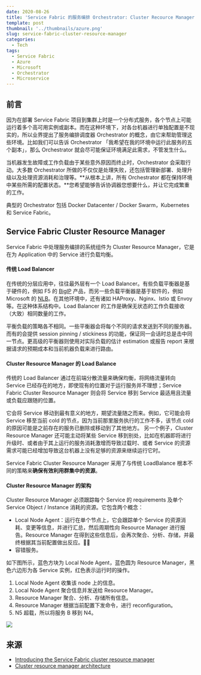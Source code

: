 ```yaml
---
date: 2020-08-26
title: 'Service Fabric 的服务编排 Orchestrator: Cluster Recource Manager'
template: post
thumbnail: '../thumbnails/azure.png'
slug: service-fabric-cluster-resource-manager
categories:
  - Tech
tags:
  - Service Fabric
  - Azure
  - Microsoft
  - Orchestrator
  - Microservice
---
```


## 前言

因为在部署 Service Fabric 项目到集群上时是一个分布式服务，各个节点上可能运行着多个高可用实例或副本。而在这种环境下，对各台机器进行单独配置是不现实的，所以业界提出了服务编排调度器 Orchestrator 的概念，由它来帮助管理这些环境。比如我们可以告诉 Orchestrator 「我希望在我的环境中运行此服务的五个副本」，那么 Orchestrator 就会尽可能保证环境满足此需求，不管发生什么。

当机器发生故障或工作负载由于某些意外原因而终止时，Orchestrator 会采取行动。大多数 Orchestrator 所做的不仅仅是处理失败，还包括管理新部署、处理升级以及处理资源消耗和治理等。**从根本上讲，所有 Orchestrator 都在保持环境中某些所需的配置状态。**您希望能够告诉协调器您想要什么，并让它完成繁重的工作。

典型的 Orchestrator 包括 Docker Datacenter / Docker Swarm，Kubernetes 和 Service Fabric。

## Service Fabric Cluster Resource Manager

Service Fabric 中处理服务编排的系统组件为 Cluster Resource Manager，它是在为 Application 中的 Service 进行负载均衡。

#### 传统 Load Balancer

在传统的分层应用中，往往最外层有一个 Load Balancer。有些负载平衡器是基于硬件的，例如 F5 的 [BigIP](https://www.f5.com/products/big-ip-services) 产品，而另一些负载平衡器是基于软件的，例如 Microsoft 的 [NLB](https://docs.microsoft.com/en-us/windows-server/networking/technologies/network-load-balancing)。在其他环境中，还有诸如 HAProxy、Nginx、Istio 或 Envoy 等。在这种体系结构中。Load Balancer 的工作是确保无状态的工作负载接收（大致）相同数量的工作。

平衡负载的策略各不相同。一些平衡器会将每个不同的请求发送到不同的服务器。而有的会提供 session pinning / stickiness 的功能，保证同一会话时总是击中同一节点。更高级的平衡器则使用对实际负载的估计 estimation 或报告 report 来根据请求的预期成本和当前机器负载来进行路由。

#### Cluster Resource Manager 的 Load Balance

传统的 Load Balancer 通过在前端分散流量来确保均衡，将网络流量转向 Service 已经存在的地方，即使现有的位置对于运行服务并不理想；Service Fabric Cluster Resource Manager 则会将 Service 移到 Service 最适用且流量或负载应跟随的位置。

它会将 Service 移动到最有意义的地方，期望流量随之而来。例如，它可能会将 Service 移至当前 cold 的节点，因为当前那里服务执行的工作不多，该节点 cold 的原因可能是之前存在的服务已删除或移动到了其他地方。 另一个例子，Cluster Resource Manager 还可能主动将某些 Service 移到别处，比如在机器即将进行升级时、或者由于其上运行的服务消耗激增而导致过载时、或者 Service 的资源需求可能已经增加导致这台机器上没有足够的资源来继续运行它时。

Service Fabric Cluster Resource Manager 采用了与传统 LoadBalance 根本不同的策略来**确保有效利用群集中的资源**。

#### Cluster Resource Manager 的架构

Cluster Resource Manager 必须跟踪每个 Service 的 requirements 及单个 Service Object / Instance 消耗的资源。它包含两个概念：

+ Local Node Agent：运行在单个节点上，它会跟踪单个 Service 的资源消耗、变更等信息，并进行汇总，然后周期性向 Resource Manager 进行报告。Resource Manager 在得到这些信息后，会再次聚合、分析、存储，并最终根据其当前配置做出反应。💪🏻
+ 容错服务。

如下图所示，蓝色方块为 Local Node Agent，蓝色圆为 Resource Manager，黑色六边形为各 Service 实例，红色表示运行时的操作。

1. Local Node Agent 收集该 node 上的信息。
2. Local Node Agent 聚合信息并发送给 Resource Manager。
3. Resource Manager 聚合、分析、存储所有信息。
4. Resource Manager 根据当前配置下发命令，进行 reconfiguration。
5. N5 超载，所以将服务 B 移到 N4。

![](https://images.charlesfeng.cn/2020-08-26-service-fabric-resource-manager-architecture-activity.png)

## 来源

- [Introducing the Service Fabric cluster resource manager](https://docs.microsoft.com/en-us/azure/Service-fabric/Service-fabric-cluster-resource-manager-introduction)
- [Cluster resource manager architecture](https://docs.microsoft.com/en-us/azure/Service-fabric/Service-fabric-cluster-resource-manager-architecture)